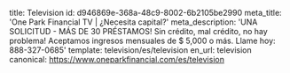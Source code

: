 title: Television
id: d946869e-368a-48c9-8002-6b2105be2990
meta_title: 'One Park Financial TV | ¿Necesita capital?'
meta_description: 'UNA SOLICITUD - MÁS DE 30 PRÉSTAMOS! Sin crédito, mal crédito, no hay problema! Aceptamos ingresos mensuales de $ 5,000 o más. Llame hoy: 888-327-0685'
template: television/es/television
en_url: television
canonical: https://www.oneparkfinancial.com/es/television